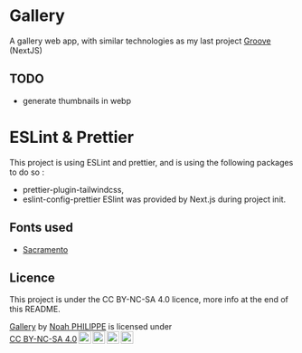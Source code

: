 # Gallery

A gallery web app, with similar technologies as my last project [Groove](https://github.com/the-me-0/groove) (NextJS)


## TODO

- generate thumbnails in webp

# ESLint & Prettier

This project is using ESLint and prettier, and is using the following packages to do so :

- prettier-plugin-tailwindcss,
- eslint-config-prettier
  ESlint was provided by Next.js during project init.

## Fonts used

- [Sacramento](https://www.1001freefonts.com/fr/sacramento.font)

## Licence

This project is under the CC BY-NC-SA 4.0 licence, more info at the end of this README.

<p xmlns:cc="http://creativecommons.org/ns#" xmlns:dct="http://purl.org/dc/terms/"><a property="dct:title" rel="cc:attributionURL" href="https://github.com/the-me-0/gallery">Gallery</a> by <a rel="cc:attributionURL dct:creator" property="cc:attributionName" href="https://github.com/the-me-0">Noah PHILIPPE</a> is licensed under <a href="https://creativecommons.org/licenses/by-nc-sa/4.0/?ref=chooser-v1" target="_blank" rel="license noopener noreferrer" style="display:inline-block;">CC BY-NC-SA 4.0<img style="height:22px!important;margin-left:3px;vertical-align:text-bottom;" src="https://mirrors.creativecommons.org/presskit/icons/cc.svg?ref=chooser-v1" alt=""><img style="height:22px!important;margin-left:3px;vertical-align:text-bottom;" src="https://mirrors.creativecommons.org/presskit/icons/by.svg?ref=chooser-v1" alt=""><img style="height:22px!important;margin-left:3px;vertical-align:text-bottom;" src="https://mirrors.creativecommons.org/presskit/icons/nc.svg?ref=chooser-v1" alt=""><img style="height:22px!important;margin-left:3px;vertical-align:text-bottom;" src="https://mirrors.creativecommons.org/presskit/icons/sa.svg?ref=chooser-v1" alt=""></a></p>
